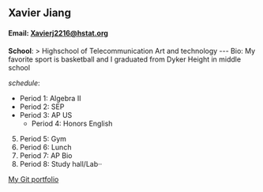 ## Xavier Jiang
#### Email: Xavierj2216@hstat.org
**School**: > Highschool of Telecommunication Art and technology
--- Bio: My favorite sport is basketball and I graduated from Dyker Height in middle school

_schedule_:
* Period 1: Algebra II
* Period 2: SEP
* Period 3: AP US
  * Period 4: Honors English

5. Period 5: Gym
6. Period 6: Lunch
7. Period 7: AP Bio
8. Period 8: Study hall/Lab·· 

[My Git portfolio](https://github.com/Xavierj2216)
